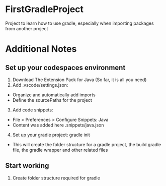# FirstGradleProject
Project to learn how to use gradle, especially when importing packages from another project

# Additional Notes
## Set up your codespaces environment
1. Download The Extension Pack for Java (So far, it is all you need)
2. Add .vscode/settings.json:
- Organize and automatically add imports
- Define the sourcePaths for the project
3. Add code snippets:
- File > Preferences > Configure Snippets: Java
- Content was added here .snippets/java.json
4. Set up your gradle project: gradle init
- This will create the folder structure for a gradle project, the build.gradle file, the gradle wrapper and other related files

## Start working
1. Create folder structure required for gradle
